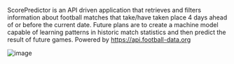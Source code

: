 ScorePredictor is an API driven application that retrieves and filters information about football matches that take/have taken place 4 days ahead of or before the current date.
Future plans are to create a machine model capable of learning patterns in historic match statistics and then predict the result of future games.
Powered by 
  https://api.football-data.org

  ![image](https://github.com/user-attachments/assets/2fc5578c-6293-428d-a1d2-cfa1d0a17bb7)

